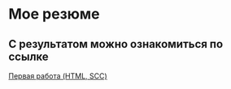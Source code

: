 # Мое резюме

## С результатом можно ознакомиться по ссылке

[Первая работа (HTML, SCC)](https://getlimbo.github.io/Summary/)

